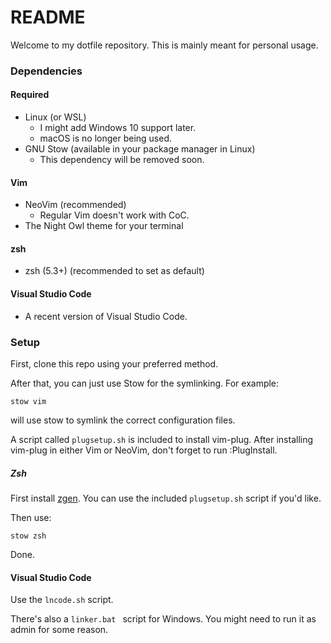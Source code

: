 # README #

Welcome to my dotfile repository.
This is mainly meant for personal usage.


### Dependencies ###
#### Required ####
- Linux (or WSL)
    - I might add Windows 10 support later.
    - macOS is no longer being used.
- GNU Stow (available in your package manager in Linux)
    - This dependency will be removed soon.

#### Vim ####
- NeoVim (recommended)
    - Regular Vim doesn't work with CoC.
- The Night Owl theme for your terminal

#### zsh ####
- zsh (5.3+) (recommended to set as default)

#### Visual Studio Code ####
- A recent version of Visual Studio Code.
 
### Setup ###
First, clone this repo using your preferred method.
    
After that, you can just use Stow for the symlinking. For example:

    stow vim

will use stow to symlink the correct configuration files.

A script called `plugsetup.sh` is included to install vim-plug. After installing vim-plug in either Vim or NeoVim, don't forget to run :PlugInstall.
##### Zsh #####
First install [zgen](https://github.com/tarjoilija/zgen).
You can use the included `plugsetup.sh` script if you'd like.

Then use:

    stow zsh

Done.

#### Visual Studio Code ####
Use the ` lncode.sh ` script.

There's also a `linker.bat ` script for Windows. You might need to run it as admin for some reason.